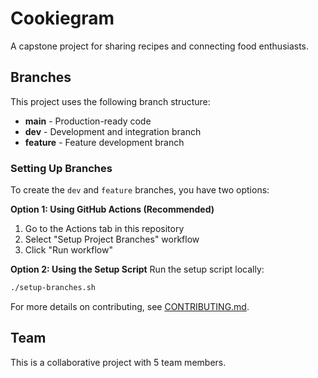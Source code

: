 # Cookiegram

A capstone project for sharing recipes and connecting food enthusiasts.

## Branches

This project uses the following branch structure:
- **main** - Production-ready code
- **dev** - Development and integration branch
- **feature** - Feature development branch

### Setting Up Branches

To create the `dev` and `feature` branches, you have two options:

**Option 1: Using GitHub Actions (Recommended)**
1. Go to the Actions tab in this repository
2. Select "Setup Project Branches" workflow
3. Click "Run workflow"

**Option 2: Using the Setup Script**
Run the setup script locally:
```bash
./setup-branches.sh
```

For more details on contributing, see [CONTRIBUTING.md](CONTRIBUTING.md).

## Team

This is a collaborative project with 5 team members.